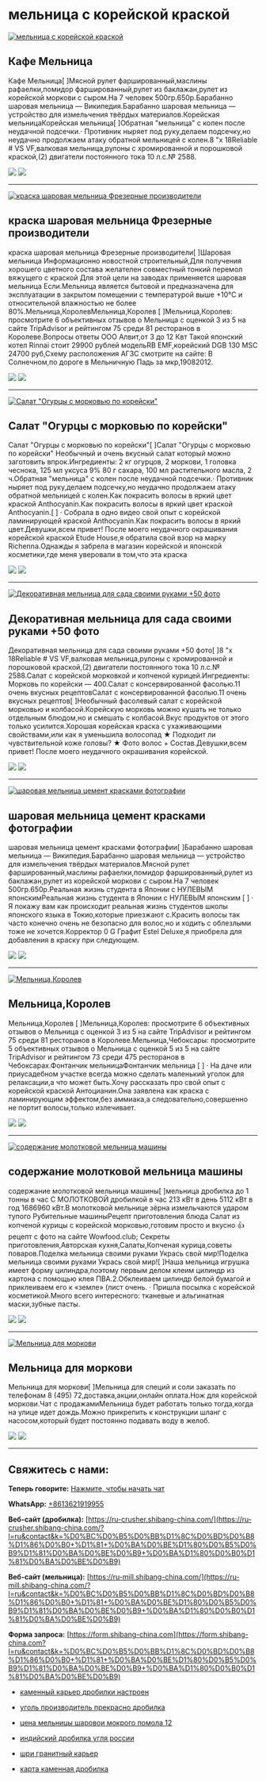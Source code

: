 # мельница с корейской краской

<a href="https://swt.shibang-china.com/?l=ru&img&k=%D0%BC%D0%B5%D0%BB%D1%8C%D0%BD%D0%B8%D1%86%D0%B0+%D1%81+%D0%BA%D0%BE%D1%80%D0%B5%D0%B9%D1%81%D0%BA%D0%BE%D0%B9+%D0%BA%D1%80%D0%B0%D1%81%D0%BA%D0%BE%D0%B9" target="_blank">![мельница с корейской краской](http://static.shibang-china.com/all-800x300/190.jpg)</a>

## Кафе Мельница
Кафе Мельница[ ]Мясной рулет фаршированный,маслины рафаелки,помидор фаршированный,рулет из баклажан,рулет из корейской моркови с сыром.На 7 человек 500гр.650р.Барабанно шаровая мельница — Википедия.Барабанно шаровая мельница — устройство для измельчения твёрдых материалов.Корейская мельницаКорейская мельница[ ]Обратная &quot;мельница&quot; с колен после неудачной подсечки.&#183; Противник ныряет под руку,делаем подсечку,но неудачно продолжаем атаку обратной мельницей с колен.8 &quot;x 18Reliable # VS VF,валковая мельница,рулоны с хромированной и порошковой краской,(2) двигатели постоянного тока 10 л.с.№ 2588.


<a href="https://whatsapp.shibangsoft.com/WhatsApp.php" target="_blank" title="WhatsApp">![](http://static.shibang-china.com/icon/whatsapp.png)</a> <a href="https://swt.shibang-china.com/?l=ru&icon&k=%D0%BC%D0%B5%D0%BB%D1%8C%D0%BD%D0%B8%D1%86%D0%B0+%D1%81+%D0%BA%D0%BE%D1%80%D0%B5%D0%B9%D1%81%D0%BA%D0%BE%D0%B9+%D0%BA%D1%80%D0%B0%D1%81%D0%BA%D0%BE%D0%B9" target="_blank">![](http://static.shibang-china.com/icon/chat-ru.png)</a>

---

<a href="https://swt.shibang-china.com/?l=ru&img&k=%D0%BC%D0%B5%D0%BB%D1%8C%D0%BD%D0%B8%D1%86%D0%B0+%D1%81+%D0%BA%D0%BE%D1%80%D0%B5%D0%B9%D1%81%D0%BA%D0%BE%D0%B9+%D0%BA%D1%80%D0%B0%D1%81%D0%BA%D0%BE%D0%B9" target="_blank">![краска шаровая мельница Фрезерные производители](http://static.shibang-china.com/all-800x300/15.jpg)</a>

## краска шаровая мельница Фрезерные производители
краска шаровая мельница Фрезерные производители[ ]Шаровая мельница Информационно новостной строительный,Для получения хорошего цветного состава желателен совместный тонкий перемол вяжущего с краской Для этой цели на заводах применяется шаровая мельница Если.Мельница является бытовой и предназначена для эксплуатации в закрытом помещении с температурой выше +10&#176;С и относительной влажностью не более 80%.Мельница,КоролевМельница,Королев [ ]Мельница,Королев: просмотрите 6 объективных отзывов о Мельница с оценкой 3 из 5 на сайте TripAdvisor и рейтингом 75 среди 81 ресторанов в Королеве.Вопросы ответы ООО Алвит,от 3 до 12 Квт Такой японский котел Rinnai стоит 29900 рублей модельRB EMF,корейский DGB 130 MSC 24700 руб,Схему расположения АГЗС смотрите на сайте: В Солнечном,по дороге в Мельничную Падь за мкр,19082012.


<a href="https://whatsapp.shibangsoft.com/WhatsApp.php" target="_blank" title="WhatsApp">![](http://static.shibang-china.com/icon/whatsapp.png)</a> <a href="https://swt.shibang-china.com/?l=ru&icon&k=%D0%BC%D0%B5%D0%BB%D1%8C%D0%BD%D0%B8%D1%86%D0%B0+%D1%81+%D0%BA%D0%BE%D1%80%D0%B5%D0%B9%D1%81%D0%BA%D0%BE%D0%B9+%D0%BA%D1%80%D0%B0%D1%81%D0%BA%D0%BE%D0%B9" target="_blank">![](http://static.shibang-china.com/icon/chat-ru.png)</a>

---

<a href="https://swt.shibang-china.com/?l=ru&img&k=%D0%BC%D0%B5%D0%BB%D1%8C%D0%BD%D0%B8%D1%86%D0%B0+%D1%81+%D0%BA%D0%BE%D1%80%D0%B5%D0%B9%D1%81%D0%BA%D0%BE%D0%B9+%D0%BA%D1%80%D0%B0%D1%81%D0%BA%D0%BE%D0%B9" target="_blank">![Салат &quot;Огурцы с морковью по корейски&quot;](http://static.shibang-china.com/all-800x300/1187.jpg)</a>

## Салат &quot;Огурцы с морковью по корейски&quot;
Салат &quot;Огурцы с морковью по корейски&quot;[ ]Салат &quot;Огурцы с морковью по корейски&quot; Необычный и очень вкусный салат который можно заготовить впрок.Ингредиенты: 2 кг огурцов, 2 моркови, 1 головка чеснока, 125 мл уксуса 9% 80 г сахара, 100 мл растительного масла, 2 ч.Обратная &quot;мельница&quot; с колен после неудачной подсечки.&#183; Противник ныряет под руку,делаем подсечку,но неудачно продолжаем атаку обратной мельницей с колен.Как покрасить волосы в яркий цвет краской Anthocyanin.Как покрасить волосы в яркий цвет краской Anthocyanin.[ ]&nbsp;&#0183;&#32;Собрала в одно видео свой опыт с корейской ламинирующей краской Anthocyanin.Как покрасить волосы в яркий цвет.Девушки,всем привет! После моего неудачного окрашивания корейской краской Etude House,я обратила свой взор на марку Richenna.Однажды я забрела в магазин корейской и японской косметики,где меня уверовали в том,что эта краска


<a href="https://whatsapp.shibangsoft.com/WhatsApp.php" target="_blank" title="WhatsApp">![](http://static.shibang-china.com/icon/whatsapp.png)</a> <a href="https://swt.shibang-china.com/?l=ru&icon&k=%D0%BC%D0%B5%D0%BB%D1%8C%D0%BD%D0%B8%D1%86%D0%B0+%D1%81+%D0%BA%D0%BE%D1%80%D0%B5%D0%B9%D1%81%D0%BA%D0%BE%D0%B9+%D0%BA%D1%80%D0%B0%D1%81%D0%BA%D0%BE%D0%B9" target="_blank">![](http://static.shibang-china.com/icon/chat-ru.png)</a>

---

<a href="https://swt.shibang-china.com/?l=ru&img&k=%D0%BC%D0%B5%D0%BB%D1%8C%D0%BD%D0%B8%D1%86%D0%B0+%D1%81+%D0%BA%D0%BE%D1%80%D0%B5%D0%B9%D1%81%D0%BA%D0%BE%D0%B9+%D0%BA%D1%80%D0%B0%D1%81%D0%BA%D0%BE%D0%B9" target="_blank">![Декоративная мельница для сада своими руками +50 фото](http://static.shibang-china.com/all-800x300/319.jpg)</a>

## Декоративная мельница для сада своими руками +50 фото
Декоративная мельница для сада своими руками +50 фото[ ]8 &quot;x 18Reliable # VS VF,валковая мельница,рулоны с хромированной и порошковой краской,(2) двигатели постоянного тока 10 л.с.№ 2588.Салат с корейской морковкой и копченой курицей.Ингредиенты: Морковь по корейски — 400.Салат с консервированной фасолью.11 очень вкусных рецептовСалат с консервированной фасолью.11 очень вкусных рецептов[ ]Необычный фасолевый салат с корейской морковью и колбасой.Корейскую морковь можно кушать не только отдельным блюдом,но и смешать с колбасой.Вкус продуктов от этого только усилится.Хорошая корейская краска с ухаживающими свойствами,или как я уменьшила волосопад ★ Подходит ли чувствительной коже головы? ★ Фото волос + Состав.Девушки,всем привет! После моего неудачного окрашивания корейской.


<a href="https://whatsapp.shibangsoft.com/WhatsApp.php" target="_blank" title="WhatsApp">![](http://static.shibang-china.com/icon/whatsapp.png)</a> <a href="https://swt.shibang-china.com/?l=ru&icon&k=%D0%BC%D0%B5%D0%BB%D1%8C%D0%BD%D0%B8%D1%86%D0%B0+%D1%81+%D0%BA%D0%BE%D1%80%D0%B5%D0%B9%D1%81%D0%BA%D0%BE%D0%B9+%D0%BA%D1%80%D0%B0%D1%81%D0%BA%D0%BE%D0%B9" target="_blank">![](http://static.shibang-china.com/icon/chat-ru.png)</a>

---

<a href="https://swt.shibang-china.com/?l=ru&img&k=%D0%BC%D0%B5%D0%BB%D1%8C%D0%BD%D0%B8%D1%86%D0%B0+%D1%81+%D0%BA%D0%BE%D1%80%D0%B5%D0%B9%D1%81%D0%BA%D0%BE%D0%B9+%D0%BA%D1%80%D0%B0%D1%81%D0%BA%D0%BE%D0%B9" target="_blank">![шаровая мельница цемент красками фотографии](http://static.shibang-china.com/all-800x300/1373.jpg)</a>

## шаровая мельница цемент красками фотографии
шаровая мельница цемент красками фотографии[ ]Барабанно шаровая мельница — Википедия.Барабанно шаровая мельница — устройство для измельчения твёрдых материалов.Мясной рулет фаршированный,маслины рафаелки,помидор фаршированный,рулет из баклажан,рулет из корейской моркови с сыром.На 7 человек 500гр.650р.Реальная жизнь студента в Японии с НУЛЕВЫМ японскимРеальная жизнь студента в Японии с НУЛЕВЫМ японским [ ]&nbsp;&#0183;&#32;Я покажу вам как происходит реальная жизнь студентов школы японского языка в Токио,которые приезжают с.Красить волосы так часто конечно очень не безопасно для волос,но и ходить с облезлыми тоже не хочется.Корректор 0 G Графит Estel Deluxe,я приобрела для добавления в краску при следующем.


<a href="https://whatsapp.shibangsoft.com/WhatsApp.php" target="_blank" title="WhatsApp">![](http://static.shibang-china.com/icon/whatsapp.png)</a> <a href="https://swt.shibang-china.com/?l=ru&icon&k=%D0%BC%D0%B5%D0%BB%D1%8C%D0%BD%D0%B8%D1%86%D0%B0+%D1%81+%D0%BA%D0%BE%D1%80%D0%B5%D0%B9%D1%81%D0%BA%D0%BE%D0%B9+%D0%BA%D1%80%D0%B0%D1%81%D0%BA%D0%BE%D0%B9" target="_blank">![](http://static.shibang-china.com/icon/chat-ru.png)</a>

---

<a href="https://swt.shibang-china.com/?l=ru&img&k=%D0%BC%D0%B5%D0%BB%D1%8C%D0%BD%D0%B8%D1%86%D0%B0+%D1%81+%D0%BA%D0%BE%D1%80%D0%B5%D0%B9%D1%81%D0%BA%D0%BE%D0%B9+%D0%BA%D1%80%D0%B0%D1%81%D0%BA%D0%BE%D0%B9" target="_blank">![Мельница,Королев](http://static.shibang-china.com/all-800x300/497.jpg)</a>

## Мельница,Королев
Мельница,Королев [ ]Мельница,Королев: просмотрите 6 объективных отзывов о Мельница с оценкой 3 из 5 на сайте TripAdvisor и рейтингом 75 среди 81 ресторанов в Королеве.Мельница,Чебоксары: просмотрите 5 объективных отзывов о Мельница с оценкой 5 из 5 на сайте TripAdvisor и рейтингом 73 среди 475 ресторанов в Чебоксарах.Фонтанчик мельницаФонтанчик мельница [ ]&nbsp;&#0183;&#32;На даче или приусадебном участке всегда можно сделать маленький уголок для релаксации,а что может быть.Хочу рассказать про свой опыт с корейской краской Антоцианин.Она заявлена как краска с ламинирующим эффектом,без аммиака,а следовательно,совершенно не портит волосы,только излечивает.


<a href="https://whatsapp.shibangsoft.com/WhatsApp.php" target="_blank" title="WhatsApp">![](http://static.shibang-china.com/icon/whatsapp.png)</a> <a href="https://swt.shibang-china.com/?l=ru&icon&k=%D0%BC%D0%B5%D0%BB%D1%8C%D0%BD%D0%B8%D1%86%D0%B0+%D1%81+%D0%BA%D0%BE%D1%80%D0%B5%D0%B9%D1%81%D0%BA%D0%BE%D0%B9+%D0%BA%D1%80%D0%B0%D1%81%D0%BA%D0%BE%D0%B9" target="_blank">![](http://static.shibang-china.com/icon/chat-ru.png)</a>

---

<a href="https://swt.shibang-china.com/?l=ru&img&k=%D0%BC%D0%B5%D0%BB%D1%8C%D0%BD%D0%B8%D1%86%D0%B0+%D1%81+%D0%BA%D0%BE%D1%80%D0%B5%D0%B9%D1%81%D0%BA%D0%BE%D0%B9+%D0%BA%D1%80%D0%B0%D1%81%D0%BA%D0%BE%D0%B9" target="_blank">![содержание молотковой мельница машины](http://static.shibang-china.com/all-800x300/1059.jpg)</a>

## содержание молотковой мельница машины
содержание молотковой мельница машины[ ]мельница дробилка до 1 тонны в час С МОЛОТКОВОЙ дробилкой в час 213 кВт в день 5112 кВт в год 1686960 кВт.В молотковой мельнице зёрна измельчаются ударом тупого Рубительные машиныРецепт приготовления блюда Салат из копченой курицы с корейской морковью,готовим просто и вкусно 👍 рецепт с фото на сайте Wowfood.club; Секреты приготовления,Авторская кухня,Салаты,Копченая курица,советы поваров.Поделка мельница своими руками Укрась свой мир!Поделка мельница своими руками Укрась свой мир![ ]Наша мельница игрушка имеет форму цилиндра,поэтому первым делом клеим цилиндр из картона с помощью клея ПВА.2.Обклеиваем цилиндр белой бумагой и приклеиваем его к &#171;земле&#187; (лист очень.&nbsp;&#0183;&#32;Пришла посылка с корейской косметикой.Много всего интересного: тканевые и альгинатная маски,зубные пасты.


<a href="https://whatsapp.shibangsoft.com/WhatsApp.php" target="_blank" title="WhatsApp">![](http://static.shibang-china.com/icon/whatsapp.png)</a> <a href="https://swt.shibang-china.com/?l=ru&icon&k=%D0%BC%D0%B5%D0%BB%D1%8C%D0%BD%D0%B8%D1%86%D0%B0+%D1%81+%D0%BA%D0%BE%D1%80%D0%B5%D0%B9%D1%81%D0%BA%D0%BE%D0%B9+%D0%BA%D1%80%D0%B0%D1%81%D0%BA%D0%BE%D0%B9" target="_blank">![](http://static.shibang-china.com/icon/chat-ru.png)</a>

---

<a href="https://swt.shibang-china.com/?l=ru&img&k=%D0%BC%D0%B5%D0%BB%D1%8C%D0%BD%D0%B8%D1%86%D0%B0+%D1%81+%D0%BA%D0%BE%D1%80%D0%B5%D0%B9%D1%81%D0%BA%D0%BE%D0%B9+%D0%BA%D1%80%D0%B0%D1%81%D0%BA%D0%BE%D0%B9" target="_blank">![Мельница для моркови](http://static.shibang-china.com/all-800x300/389.jpg)</a>

## Мельница для моркови
Мельница для моркови[ ]Мельница для специй и соли заказать по телефонам 8 (495) 72,доставка,акции,онлайн оплата.Нож для корейской моркови.Чат с продажамиМельница будет работать только тогда,когда на улице идет дождь.Можно прикрепить к конструкции шланг с насосом,который будет постоянно подавать воду в желоб.

<a href="https://whatsapp.shibangsoft.com/WhatsApp.php" target="_blank" title="WhatsApp">![](http://static.shibang-china.com/icon/whatsapp.png)</a> <a href="https://swt.shibang-china.com/?l=ru&icon&k=%D0%BC%D0%B5%D0%BB%D1%8C%D0%BD%D0%B8%D1%86%D0%B0+%D1%81+%D0%BA%D0%BE%D1%80%D0%B5%D0%B9%D1%81%D0%BA%D0%BE%D0%B9+%D0%BA%D1%80%D0%B0%D1%81%D0%BA%D0%BE%D0%B9" target="_blank">![](http://static.shibang-china.com/icon/chat-ru.png)</a>

---
## Свяжитесь с нами:

**Теперь говорите:** [Нажмите, чтобы начать чат](https://swt.shibang-china.com?l=ru&contact&k=%D0%BC%D0%B5%D0%BB%D1%8C%D0%BD%D0%B8%D1%86%D0%B0+%D1%81+%D0%BA%D0%BE%D1%80%D0%B5%D0%B9%D1%81%D0%BA%D0%BE%D0%B9+%D0%BA%D1%80%D0%B0%D1%81%D0%BA%D0%BE%D0%B9)

**WhatsApp:**  [+8613621919955](https://whatsapp.shibangsoft.com/WhatsApp.php)

**Веб-сайт (дробилка):** [https://ru-crusher.shibang-china.com/](https://ru-crusher.shibang-china.com/?l=ru&contact&k=%D0%BC%D0%B5%D0%BB%D1%8C%D0%BD%D0%B8%D1%86%D0%B0+%D1%81+%D0%BA%D0%BE%D1%80%D0%B5%D0%B9%D1%81%D0%BA%D0%BE%D0%B9+%D0%BA%D1%80%D0%B0%D1%81%D0%BA%D0%BE%D0%B9)

**Веб-сайт (мельница):** [https://ru-mill.shibang-china.com/](https://ru-mill.shibang-china.com/?l=ru&contact&k=%D0%BC%D0%B5%D0%BB%D1%8C%D0%BD%D0%B8%D1%86%D0%B0+%D1%81+%D0%BA%D0%BE%D1%80%D0%B5%D0%B9%D1%81%D0%BA%D0%BE%D0%B9+%D0%BA%D1%80%D0%B0%D1%81%D0%BA%D0%BE%D0%B9)

**Форма запроса:** [https://form.shibang-china.com](https://form.shibang-china.com?l=ru&contact&k=%D0%BC%D0%B5%D0%BB%D1%8C%D0%BD%D0%B8%D1%86%D0%B0+%D1%81+%D0%BA%D0%BE%D1%80%D0%B5%D0%B9%D1%81%D0%BA%D0%BE%D0%B9+%D0%BA%D1%80%D0%B0%D1%81%D0%BA%D0%BE%D0%B9)

* [каменный карьер дробилки настроен](../119/%D0%BA%D0%B0%D0%BC%D0%B5%D0%BD%D0%BD%D1%8B%D0%B9%20%D0%BA%D0%B0%D1%80%D1%8C%D0%B5%D1%80%20%D0%B4%D1%80%D0%BE%D0%B1%D0%B8%D0%BB%D0%BA%D0%B8%20%D0%BD%D0%B0%D1%81%D1%82%D1%80%D0%BE%D0%B5%D0%BD.md)

* [уголь производитель прекрасно дробилка](../109/%D1%83%D0%B3%D0%BE%D0%BB%D1%8C%20%D0%BF%D1%80%D0%BE%D0%B8%D0%B7%D0%B2%D0%BE%D0%B4%D0%B8%D1%82%D0%B5%D0%BB%D1%8C%20%D0%BF%D1%80%D0%B5%D0%BA%D1%80%D0%B0%D1%81%D0%BD%D0%BE%20%D0%B4%D1%80%D0%BE%D0%B1%D0%B8%D0%BB%D0%BA%D0%B0.md)

* [цена мельницы шаровои мокрого помола 12](../114/%D1%86%D0%B5%D0%BD%D0%B0%20%D0%BC%D0%B5%D0%BB%D1%8C%D0%BD%D0%B8%D1%86%D1%8B%20%D1%88%D0%B0%D1%80%D0%BE%D0%B2%D0%BE%D0%B8%20%D0%BC%D0%BE%D0%BA%D1%80%D0%BE%D0%B3%D0%BE%20%D0%BF%D0%BE%D0%BC%D0%BE%D0%BB%D0%B0%2012.md)

* [индийский дробилка угля россии](../109/%D0%B8%D0%BD%D0%B4%D0%B8%D0%B9%D1%81%D0%BA%D0%B8%D0%B9%20%D0%B4%D1%80%D0%BE%D0%B1%D0%B8%D0%BB%D0%BA%D0%B0%20%D1%83%D0%B3%D0%BB%D1%8F%20%D1%80%D0%BE%D1%81%D1%81%D0%B8%D0%B8.md)

* [шри гранитный карьер](../108/%D1%88%D1%80%D0%B8%20%D0%B3%D1%80%D0%B0%D0%BD%D0%B8%D1%82%D0%BD%D1%8B%D0%B9%20%D0%BA%D0%B0%D1%80%D1%8C%D0%B5%D1%80.md)

* [карта каменная дробилка](../109/%D0%BA%D0%B0%D1%80%D1%82%D0%B0%20%D0%BA%D0%B0%D0%BC%D0%B5%D0%BD%D0%BD%D0%B0%D1%8F%20%D0%B4%D1%80%D0%BE%D0%B1%D0%B8%D0%BB%D0%BA%D0%B0.md)